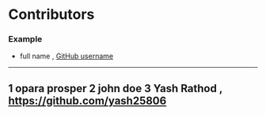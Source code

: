 # Contributors

### Example
- full name , [GitHub username](link)

---
1 opara prosper
2 john doe
3 Yash Rathod , https://github.com/yash25806
---
